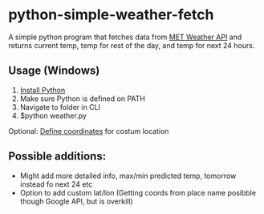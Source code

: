 # python-simple-weather-fetch

A simple python program that fetches data from [MET Weather API](https://api.met.no/weatherapi) and returns current temp, temp for rest of the day, and temp for next 24 hours.

## Usage (Windows)
1. [Install Python](https://www.python.org/downloads/)
2. Make sure Python is defined on PATH
3. Navigate to folder in CLI
4. $python weather.py

Optional: [Define coordinates](https://www.latlong.net) for costum location

## Possible additions:
- Might add more detailed info, max/min predicted temp, tomorrow instead fo next 24 etc
- Option to add custom lat/lon (Getting coords from place name posibble though Google API, but is overkill)